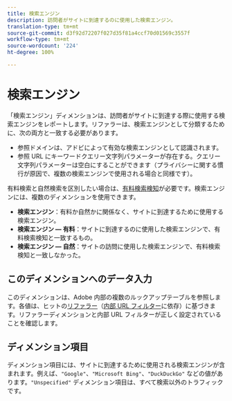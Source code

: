 ```yaml
---
title: 検索エンジン
description: 訪問者がサイトに到達するのに使用した検索エンジン。
translation-type: tm+mt
source-git-commit: d3f92d72207f027d35f81a4ccf70d01569c3557f
workflow-type: tm+mt
source-wordcount: '224'
ht-degree: 100%

---
```



# 検索エンジン

「検索エンジン」ディメンションは、訪問者がサイトに到達する際に使用する検索エンジンをレポートします。リファラーは、検索エンジンとして分類するために、次の両方と一致する必要があります。

* 参照ドメインは、アドビによって有効な検索エンジンとして認識されます。
* 参照 URL にキーワードクエリー文字列パラメーターが存在する。クエリー文字列パラメーターは空白にすることができます（プライバシーに関する慣行が原因で、複数の検索エンジンで使用される場合と同様です）。

有料検索と自然検索を区別したい場合は、[有料検索検知](/help/admin/admin/paid-search-detection/paid-search-detection.md)が必要です。検索エンジンには、複数のディメンションを使用できます。

* **検索エンジン**：有料か自然かに関係なく、サイトに到達するために使用する検索エンジン。
* **検索エンジン — 有料**：サイトに到達するのに使用した検索エンジンで、有料検索検知と一致するもの。
* **検索エンジン — 自然**：サイトの訪問に使用した検索エンジンで、有料検索検知と一致しなかった。

## このディメンションへのデータ入力

このディメンションは、Adobe 内部の複数のルックアップテーブルを参照します。各値は、ヒットの[リファラー](referrer.md)（[内部 URL フィルター](/help/admin/admin/internal-url-filter-admin.md)に依存）に基づきます。リファラーディメンションと内部 URL フィルターが正しく設定されていることを確認します。

## ディメンション項目

ディメンション項目には、サイトに到達するために使用される検索エンジンが含まれます。例えば、`"Google"`、`"Microsoft Bing"`、`"DuckDuckGo"` などの値があります。`"Unspecified"` ディメンション項目は、すべて検索以外のトラフィックです。
